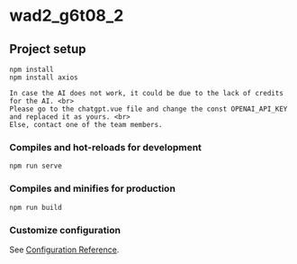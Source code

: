 # wad2_g6t08_2

## Project setup
```
npm install
npm install axios

In case the AI does not work, it could be due to the lack of credits for the AI. <br>
Please go to the chatgpt.vue file and change the const OPENAI_API_KEY and replaced it as yours. <br>
Else, contact one of the team members. 

```

### Compiles and hot-reloads for development
```
npm run serve
```

### Compiles and minifies for production
```
npm run build
```

### Customize configuration
See [Configuration Reference](https://cli.vuejs.org/config/).
